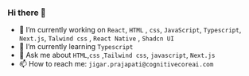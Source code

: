 ### Hi there 👋

- 🔭 I’m currently working on `React`, `HTML` , `css`, `JavaScript`, `Typescript`, `Next.js`, `Talwind css` , `React Native` , `Shadcn UI`
- 🌱 I’m currently learning `Typescript`
- 💬 Ask me about `HTML`,`css` ,`Tailwind css`, `javascript`, `Next.js`
- 📫 How to reach me: `jigar.prajapati@cognitivecoreai.com`


